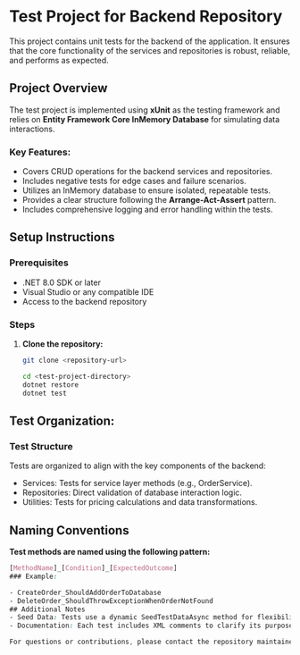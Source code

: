 ﻿# Test Project for Backend Repository

This project contains unit tests for the backend of the application. It ensures that the core functionality of the services and repositories is robust, reliable, and performs as expected.

## Project Overview

The test project is implemented using **xUnit** as the testing framework and relies on **Entity Framework Core InMemory Database** for simulating data interactions.

### Key Features:
- Covers CRUD operations for the backend services and repositories.
- Includes negative tests for edge cases and failure scenarios.
- Utilizes an InMemory database to ensure isolated, repeatable tests.
- Provides a clear structure following the **Arrange-Act-Assert** pattern.
- Includes comprehensive logging and error handling within the tests.

## Setup Instructions

### Prerequisites
- .NET 8.0 SDK or later
- Visual Studio or any compatible IDE
- Access to the backend repository

### Steps
1. **Clone the repository:**
   ```bash
   git clone <repository-url>

   cd <test-project-directory>
   dotnet restore
   dotnet test

## Test Organization:

### Test Structure

Tests are organized to align with the key components of the backend:

- Services: Tests for service layer methods (e.g., OrderService).
- Repositories: Direct validation of database interaction logic.
- Utilities: Tests for pricing calculations and data transformations.

## Naming Conventions
**Test methods are named using the following pattern:**
```css
[MethodName]_[Condition]_[ExpectedOutcome]
### Example:

- CreateOrder_ShouldAddOrderToDatabase
- DeleteOrder_ShouldThrowExceptionWhenOrderNotFound
## Additional Notes
- Seed Data: Tests use a dynamic SeedTestDataAsync method for flexibility and improved readability.
- Documentation: Each test includes XML comments to clarify its purpose, input, and expected outcomes.

For questions or contributions, please contact the repository maintainer.



